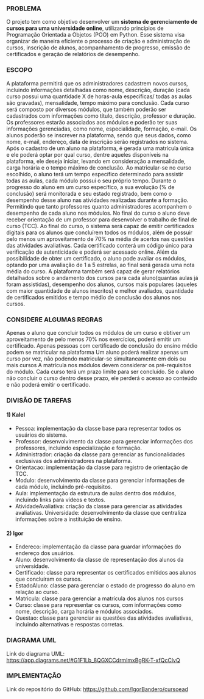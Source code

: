 ### PROBLEMA
O projeto tem como objetivo desenvolver um **sistema de gerenciamento de cursos para uma universidade online**, utilizando princípios de Programação Orientada a Objetos (POO) em Python. Esse sistema visa organizar de maneira eficiente o processo de criação e administração de cursos, inscrição de alunos, acompanhamento de progresso, emissão de certificados e geração de relatórios de desempenho.

### ESCOPO
A plataforma permitirá que os administradores cadastrem novos cursos, incluindo informações detalhadas como nome, descrição, duração (cada curso possui uma quantidade X de horas-aula específicas/ todas as aulas são gravadas), mensalidade, tempo máximo para conclusão. Cada curso será composto por diversos módulos, que também poderão ser cadastrados com informações como título, descrição, professor e duração. Os professores estarão associados aos módulos e poderão ter suas informações gerenciadas, como nome, especialidade, formação, e-mail.
Os alunos poderão se inscrever na plataforma, sendo que seus dados, como nome, e-mail, endereço, data de inscrição serão registrados no sistema. Após o cadastro de um aluno na plataforma, é gerada uma matrícula única e ele poderá optar por qual curso, dentre aqueles disponíveis na plataforma, ele deseja iniciar, levando em consideração a mensalidade, carga horária e o tempo máximo de conclusão. Ao matricular-se no curso escolhido, o aluno terá um tempo específico determinado para assistir todas as aulas, cada módulo possui o seu próprio tempo. Durante o progresso do aluno em um curso específico, a sua evolução (% de conclusão) será monitorada e seu estado registrado, bem como o desempenho desse aluno nas atividades realizadas durante a formação. Permitindo que tanto professores quanto administradores acompanhem o desempenho de cada aluno nos módulos. No final do curso o aluno deve receber orientação de um professor para desenvolver o trabalho de final de curso (TCC).
Ao final do curso, o sistema será capaz de emitir certificados digitais para os alunos que concluírem todos os módulos, além de possuir pelo menos um aproveitamento de 70% na média de acertos nas questões das atividades avaliativas. Cada certificado conterá um código único para verificação de autenticidade e poderá ser acessado online. Além da possibilidade de obter um certificado, o aluno pode avaliar os módulos, optando por uma avaliação de 1 a 5 estrelas, ao final será gerada uma nota média do curso.
A plataforma também será capaz de gerar relatórios detalhados sobre o andamento dos cursos para cada aluno(quantas aulas já foram assistidas), desempenho dos alunos, cursos mais populares (aqueles com maior quantidade de alunos inscritos) e melhor avaliados, quantidade de certificados emitidos e tempo médio de conclusão dos alunos nos cursos.

### CONSIDERE ALGUMAS REGRAS
Apenas o aluno que concluir todos os módulos de um curso e obtiver um aproveitamento de pelo menos 70% nos exercícios, poderá emitir um certificado.
Apenas pessoas com certificado de conclusão do ensino médio podem se matricular na plataforma
Um aluno poderá realizar apenas um curso por vez, não podendo matricular-se simultaneamente em dois ou mais cursos
A matrícula nos módulos devem considerar os pré-requisitos  do módulo.
Cada curso terá um prazo limite para ser concluído. Se o aluno não concluir o curso dentro desse prazo, ele perderá o acesso ao conteúdo e não poderá emitir o certificado.

### DIVISÃO DE TAREFAS

#### 1) Kalel
* Pessoa: implementação da classe base para representar todos os usuários do sistema.
* Professor: desenvolvimento da classe para gerenciar informações dos professores, incluindo especialização e formação.
* Administrador: criação da classe para gerenciar as funcionalidades exclusivas dos administradores na plataforma.
* Orientacao: implementação da classe para registro de orientação de TCC.
* Modulo: desenvolvimento da classe para gerenciar informações de cada módulo, incluindo pré-requisitos.
* Aula: implementação da estrutura de aulas dentro dos módulos, incluindo links para vídeos e textos.
* AtividadeAvaliativa: criação da classe para gerenciar as atividades avaliativas.
Universidade: desenvolvimento da classe que centraliza informações sobre a instituição de ensino.

#### 2) Igor
* Endereco:  implementação da classe para guardar informações do endereço dos usuários.
* Aluno:  desenvolvimento da classe de representação dos alunos da universidade.
* Certificado: classe para representar os certificados emitidos aos alunos que concluíram os cursos.
* EstadoAluno: classe para gerenciar o estado de progresso do aluno em relação ao curso.
* Matricula: classe para gerenciar a matrícula dos alunos nos cursos
* Curso: classe para representar os cursos, com informações como nome, descrição, carga horária e módulos associados.
* Questao: classe para gerenciar as questões das atividades avaliativas, incluindo alternativas e respostas corretas.

### DIAGRAMA UML 

Link do diagrama UML: https://app.diagrams.net/#G1F1Lb_8QGXCCdrmlmxBgRK-T-xfQcClvQ

### IMPLEMENTAÇÃO

Link do repositório do GitHub: https://github.com/IgorBandero/cursoead

